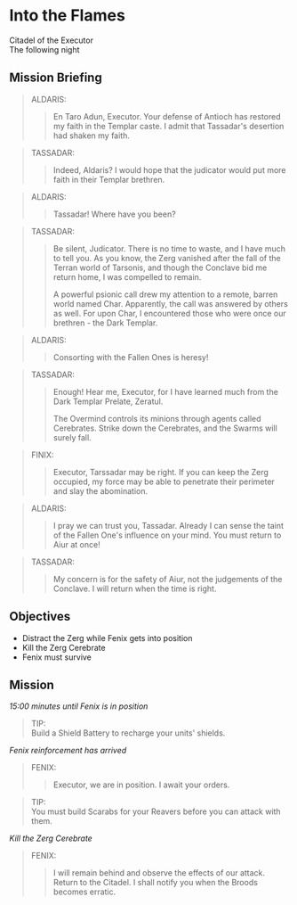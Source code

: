 # Into the Flames

Citadel of the Executor  
The following night

## Mission Briefing

> ALDARIS:
>> En Taro Adun, Executor. Your defense of Antioch has restored my faith in the Templar caste. I admit that Tassadar's desertion had shaken my faith.

> TASSADAR:
>> Indeed, Aldaris? I would hope that the judicator would put more faith in their Templar brethren.

> ALDARIS:
>> Tassadar! Where have you been?

> TASSADAR:
>> Be silent, Judicator. There is no time to waste, and I have much to tell you. As you know, the Zerg vanished after the fall of the Terran world of Tarsonis, and though the Conclave bid me return home, I was compelled to remain.
>>
>> A powerful psionic call drew my attention to a remote, barren world named Char. Apparently, the call was answered by others as well. For upon Char, I encountered those who were once our brethren - the Dark Templar.

> ALDARIS:
>> Consorting with the Fallen Ones is heresy!

> TASSADAR:
>> Enough! Hear me, Executor, for I have learned much from the Dark Templar Prelate, Zeratul.
>>
>> The Overmind controls its minions through agents called Cerebrates. Strike down the Cerebrates, and the Swarms will surely fall.

> FINIX:
>> Executor, Tarssadar may be right. If you can keep the Zerg occupied, my force may be able to penetrate their perimeter and slay the abomination.

> ALDARIS:
>> I pray we can trust you, Tassadar. Already I can sense the taint of the Fallen One's influence on your mind. You must return to Aiur at once!

> TASSADAR:
>> My concern is for the safety of Aiur, not the judgements of the Conclave. I will return when the time is right.

## Objectives

- Distract the Zerg while Fenix gets into position
- Kill the Zerg Cerebrate
- Fenix must survive

## Mission

_15:00 minutes until Fenix is in position_

> TIP:  
> Build a Shield Battery to recharge your units' shields.

_Fenix reinforcement has arrived_

> FENIX:
>> Executor, we are in position. I await your orders.

> TIP:  
> You must build Scarabs for your Reavers before you can attack with them.

_Kill the Zerg Cerebrate_

> FENIX:
>> I will remain behind and observe the effects of our attack. Return to the Citadel. I shall notify you when the Broods becomes erratic.